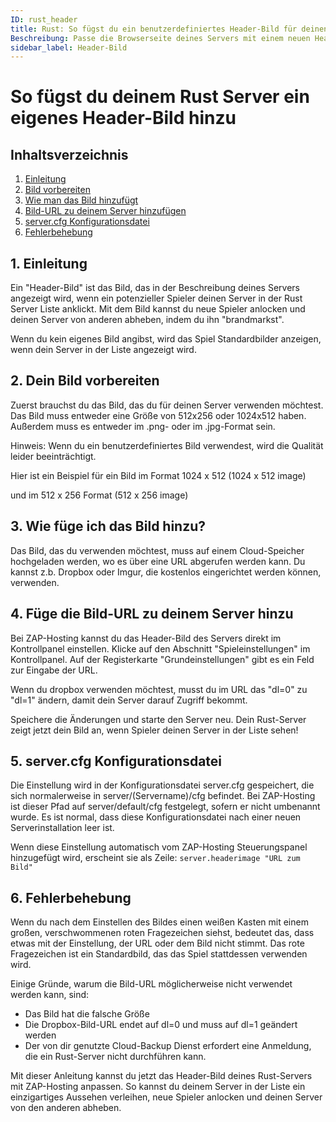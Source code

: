 ```yaml
---
ID: rust_header
title: Rust: So fügst du ein benutzerdefiniertes Header-Bild für deinen Server hinzu
Beschreibung: Passe die Browserseite deines Servers mit einem neuen Header-Bild an
sidebar_label: Header-Bild
---
```

# So fügst du deinem Rust Server ein eigenes Header-Bild hinzu

## Inhaltsverzeichnis
1. [Einleitung](#introduction)
2. [Bild vorbereiten](#preparing-your-image)
3. [Wie man das Bild hinzufügt](#where-to-host-the-image)
4. [Bild-URL zu deinem Server hinzufügen](#add-the-image-url-to-your-server)
5. [server.cfg Konfigurationsdatei](#server-cfg-config-file)
6. [Fehlerbehebung](#troubleshooting)

<a name="introduction"></a>
## 1. Einleitung
Ein "Header-Bild" ist das Bild, das in der Beschreibung deines Servers angezeigt wird, wenn ein potenzieller Spieler deinen Server in der Rust Server Liste anklickt. Mit dem Bild kannst du neue Spieler anlocken und deinen Server von anderen abheben, indem du ihn "brandmarkst".

Wenn du kein eigenes Bild angibst, wird das Spiel Standardbilder anzeigen, wenn dein Server in der Liste angezeigt wird.

<a name="preparing-your-image"></a>
## 2. Dein Bild vorbereiten
Zuerst brauchst du das Bild, das du für deinen Server verwenden möchtest. Das Bild muss entweder eine Größe von 512x256 oder 1024x512 haben. Außerdem muss es entweder im .png- oder im .jpg-Format sein.

Hinweis: Wenn du ein benutzerdefiniertes Bild verwendest, wird die Qualität leider beeinträchtigt.

Hier ist ein Beispiel für ein Bild im Format 1024 x 512 
(1024 x 512 image)

und im 512 x 256 Format
(512 x 256 image)

<a name="where-to-host-the-image"></a>
## 3. Wie füge ich das Bild hinzu?
Das Bild, das du verwenden möchtest, muss auf einem Cloud-Speicher hochgeladen werden, wo es über eine URL abgerufen werden kann. Du kannst z.b. Dropbox oder Imgur, die kostenlos eingerichtet werden können, verwenden.

<a name="add-the-image-url-to-your-server"></a>
## 4. Füge die Bild-URL zu deinem Server hinzu
Bei ZAP-Hosting kannst du das Header-Bild des Servers direkt im Kontrollpanel einstellen. Klicke auf den Abschnitt "Spieleinstellungen" im Kontrollpanel. Auf der Registerkarte "Grundeinstellungen" gibt es ein Feld zur Eingabe der URL.

Wenn du dropbox verwenden möchtest, musst du im URL das "dl=0" zu "dl=1" ändern, damit dein Server darauf Zugriff bekommt.

Speichere die Änderungen und starte den Server neu. Dein Rust-Server zeigt jetzt dein Bild an, wenn Spieler deinen Server in der Liste sehen!

<a name="server-cfg-config-file"></a>
## 5. server.cfg Konfigurationsdatei
Die Einstellung wird in der Konfigurationsdatei server.cfg gespeichert, die sich normalerweise in server/(Servername)/cfg befindet. Bei ZAP-Hosting ist dieser Pfad auf server/default/cfg festgelegt, sofern er nicht umbenannt wurde. Es ist normal, dass diese Konfigurationsdatei nach einer neuen Serverinstallation leer ist.

Wenn diese Einstellung automatisch vom ZAP-Hosting Steuerungspanel hinzugefügt wird, erscheint sie als Zeile:
`server.headerimage "URL zum Bild"`

<a name="troubleshooting"></a>
## 6. Fehlerbehebung
Wenn du nach dem Einstellen des Bildes einen weißen Kasten mit einem großen, verschwommenen roten Fragezeichen siehst, bedeutet das, dass etwas mit der Einstellung, der URL oder dem Bild nicht stimmt. Das rote Fragezeichen ist ein Standardbild, das das Spiel stattdessen verwenden wird.

Einige Gründe, warum die Bild-URL möglicherweise nicht verwendet werden kann, sind:

- Das Bild hat die falsche Größe
- Die Dropbox-Bild-URL endet auf dl=0 und muss auf dl=1 geändert werden
- Der von dir genutzte Cloud-Backup Dienst erfordert eine Anmeldung, die ein Rust-Server nicht durchführen kann.

Mit dieser Anleitung kannst du jetzt das Header-Bild deines Rust-Servers mit ZAP-Hosting anpassen. So kannst du deinem Server in der Liste ein einzigartiges Aussehen verleihen, neue Spieler anlocken und deinen Server von den anderen abheben.
